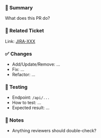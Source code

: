 ### 📌 Summary
What does this PR do?

### 🔗 Related Ticket
Link: [JIRA-XXX](https://your-jira-url)

### ✅ Changes
- Add/Update/Remove: ...
- Fix: ...
- Refactor: ...

### 🧪 Testing
- Endpoint: `/api/...`
- How to test: ...
- Expected result: ...

### 📎 Notes
- Anything reviewers should double-check?
